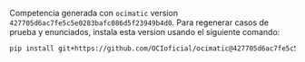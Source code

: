 
Competencia generada con `ocimatic` version `427705d6ac7fe5c5e0283bafc086d5f23949b4d0`. Para regenerar casos de prueba y enunciados, instala esta version usando el siguiente comando:

```bash
pip install git+https://github.com/OCIoficial/ocimatic@427705d6ac7fe5c5e0283bafc086d5f23949b4d0
```

